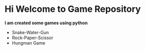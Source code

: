 # Hi Welcome to Game Repository

**I am created some games using python**
- Snake-Water-Gun
- Rock-Paper-Scissor
- Hungman Game
